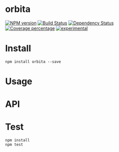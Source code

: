 # orbita

[![NPM version][npm-image]][npm-url] [![Build Status][travis-image]][travis-url] [![Dependency Status][daviddm-image]][daviddm-url] [![Coverage percentage][coveralls-image]][coveralls-url]
[![experimental](http://badges.github.io/stability-badges/dist/experimental.svg)](http://github.com/badges/stability-badges)

# Install

    npm install orbita --save

# Usage



# API



# Test

    npm install
    npm test

[npm-image]: https://badge.fury.io/js/orbita.svg
[npm-url]: https://npmjs.org/package/orbita
[travis-image]: https://travis-ci.org/arvitaly/orbita.svg?branch=master
[travis-url]: https://travis-ci.org/arvitaly/orbita
[daviddm-image]: https://david-dm.org/arvitaly/orbita.svg?theme=shields.io
[daviddm-url]: https://david-dm.org/arvitaly/orbita
[coveralls-image]: https://coveralls.io/repos/arvitaly/orbita/badge.svg
[coveralls-url]: https://coveralls.io/r/arvitaly/orbita
